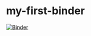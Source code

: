 # my-first-binder

[![Binder](https://mybinder.org/badge_logo.svg)](https://mybinder.org/v2/gh/emmavestesson/my-first-binder/master)
